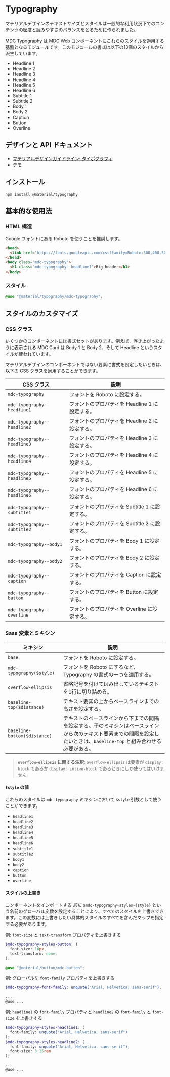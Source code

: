 <!--docs:
title: "Typography"
layout: detail
section: components
excerpt: "Typographic scale that handles a set of type sizes"
iconId: typography
path: /catalog/typography/
-->

# Typography

マテリアルデザインのテキストサイズとスタイルは一般的な利用状況下でのコンテンツの密度と読みやすさのバランスをとるために作られました。

MDC Typography は MDC Web コンポーネントにこれらのスタイルを適用する基盤となるモジュールです。このモジュールの書式は以下の13個のスタイルから派生しています。

* Headline 1
* Headline 2
* Headline 3
* Headline 4
* Headline 5
* Headline 6
* Subtitle 1
* Subtitle 2
* Body 1
* Body 2
* Caption
* Button
* Overline

## デザインと API ドキュメント

<ul class="icon-list">
  <li class="icon-list-item icon-list-item--spec">
    <a href="https://material.io/go/design-typography">マテリアルデザインガイドライン: タイポグラフィ</a>
  </li>
  <li class="icon-list-item icon-list-item--link">
    <a href="https://material-components.github.io/material-components-web-catalog/#/component/typography">デモ</a>
  </li>
</ul>

## インストール

```
npm install @material/typography
```

## 基本的な使用法

### HTML 構造

Google フォントにある Roboto を使うことを推奨します。

```html
<head>
  <link href="https://fonts.googleapis.com/css?family=Roboto:300,400,500" rel="stylesheet">
</head>
<body class="mdc-typography">
  <h1 class="mdc-typography--headline1">Big header</h1>
</body>
```

### スタイル

```css
@use "@material/typography/mdc-typography";
```

## スタイルのカスタマイズ

### CSS クラス

いくつかのコンポーネントには書式セットがあります。例えば、浮き上がったように表示される MDC Card は Body 1 と Body 2、そして Headline というスタイルが使われています。

マテリアルデザインのコンポーネントではない要素に書式を設定したいときは、以下の CSS クラスを適用することができます。

CSS クラス | 説明
--- | ---
`mdc-typography` | フォントを Roboto に設定する。
`mdc-typography--headline1` | フォントのプロパティを Headline 1 に設定する。
`mdc-typography--headline2` | フォントのプロパティを Headline 2 に設定する。
`mdc-typography--headline3` | フォントのプロパティを Headline 3 に設定する。
`mdc-typography--headline4` | フォントのプロパティを Headline 4 に設定する。
`mdc-typography--headline5` | フォントのプロパティを Headline 5 に設定する。
`mdc-typography--headline6` | フォントのプロパティを Headline 6 に設定する。
`mdc-typography--subtitle1` | フォントのプロパティを Subtitle 1 に設定する。
`mdc-typography--subtitle2` | フォントのプロパティを Subtitle 2 に設定する。
`mdc-typography--body1` | フォントのプロパティを Body 1 に設定する。
`mdc-typography--body2` | フォントのプロパティを Body 2 に設定する。
`mdc-typography--caption` | フォントのプロパティを Caption に設定する。
`mdc-typography--button` | フォントのプロパティを Button に設定する。
`mdc-typography--overline` | フォントのプロパティを Overline に設定する。

### Sass 変素とミキシン

ミキシン | 説明
--- | ---
`base` | フォントを Roboto に設定する。
`mdc-typography($style)` | フォントを Roboto にするなど、Typography の書式の一つを適用する。
`overflow-ellipsis` | 省略記号を付けてはみ出しているテキストを1行に切り詰める。
`baseline-top($distance)` | テキスト要素の上からベースラインまでの高さを設定する。
`baseline-bottom($distance)` | テキストのベースラインから下までの間隔を設定する。子のミキシンはベースラインから次のテキスト要素までの間隔を設定したいときは、`baseline-top` と組み合わせる必要がある。

> **`overflow-ellipsis` に関する注釈**: `overflow-ellipsis` は要素が `display: block` であるか `display: inline-block` であるときにしか使ってはいけません。

#### `$style` の値

これらのスタイルは `mdc-typography` ミキシンにおいて `$style` 引数として使うことができます。

* `headline1`
* `headline2`
* `headline3`
* `headline4`
* `headline5`
* `headline6`
* `subtitle1`
* `subtitle2`
* `body1`
* `body2`
* `caption`
* `button`
* `overline`

#### スタイルの上書き

コンポーネントをインポートする <em>前に</em> `$mdc-typography-styles-{style}` という名前のグローバル変数を設定することにより、すべてのスタイルを上書きできます。この変数には上書きしたい具体的スタイルのすべてを含んだマップを指定する必要があります。

例: `font-size` と `text-transform` プロパティを上書きする

```scss
$mdc-typography-styles-button: (
  font-size: 16px,
  text-transform: none,
);

@use "@material/button/mdc-button";
```

例: グローパルな `font-family` プロパティを上書きする
```scss
$mdc-typography-font-family: unquote("Arial, Helvetica, sans-serif");

...
@use ...
```

例:  `headline1` の `font-family` プロパティと `headline2` の `font-family` と `font-size` を上書きする
```scss
$mdc-typography-styles-headline1: (
  font-family: unquote("Arial, Helvetica, sans-serif")
);
$mdc-typography-styles-headline2: (
  font-family: unquote("Arial, Helvetica, sans-serif"),
  font-size: 3.25rem
);

...
@use ...
```
